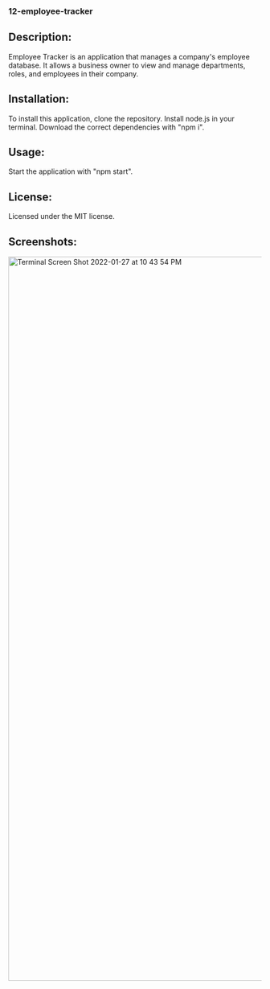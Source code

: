 ### 12-employee-tracker

## Description:

Employee Tracker is an application that manages a company's employee database.
It allows a business owner to view and manage departments, roles, and employees in their company.

## Installation:

To install this application, clone the repository. Install node.js in your terminal.
Download the correct dependencies with "npm i".

## Usage:

Start the application with "npm start".

## License:

Licensed under the MIT license.


## Screenshots:

<img width="1440" alt="Terminal Screen Shot 2022-01-27 at 10 43 54 PM" src="https://user-images.githubusercontent.com/89621944/151483877-4528e376-b3b4-48d6-8729-956ec2a1760f.png">


